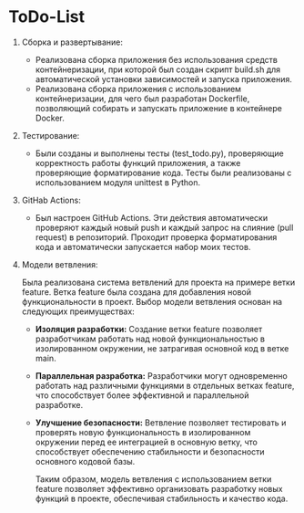 # ToDo-List

1. Сборка и развертывание:
   - Реализована сборка приложения без использования средств контейнеризации, при которой был создан скрипт build.sh для автоматической установки зависимостей и запуска приложения.
   - Реализована сборка приложения с использованием контейнеризации, для чего был разработан Dockerfile, позволяющий собирать и запускать приложение в контейнере Docker.

2. Тестирование:
   - Были созданы и выполнены тесты (test_todo.py), проверяющие корректность работы функций приложения, а также проверяющие форматирование кода. Тесты были реализованы с использованием модуля unittest в Python.
   
3. GitHab Actions:
   - Был настроен GitHub Actions. Эти действия автоматически проверяют каждый новый push и каждый запрос на слияние (pull request) в репозиторий.
   Проходит проверка форматирования кода и автоматически запускается набор моих тестов.

4. Модели ветвления:

   Была реализована система ветвлений для проекта на примере ветки feature. Ветка feature была создана для добавления новой функциональности в проект.
    Выбор модели ветвления основан на следующих преимуществах:
   - **Изоляция разработки:** Создание ветки feature позволяет разработчикам работать над новой функциональностью в изолированном окружении, не затрагивая основной код в ветке main.
   - **Параллельная разработка:** Разработчики могут одновременно работать над различными функциями в отдельных ветках feature, что способствует более эффективной и параллельной разработке.
   - **Улучшение безопасности:** Ветвление позволяет тестировать и проверять новую функциональность в изолированном окружении перед ее интеграцией в основную ветку, что способствует обеспечению стабильности и безопасности основного кодовой базы.

     Таким образом, модель ветвления с использованием ветки feature позволяет эффективно организовать разработку новых функций в проекте, обеспечивая стабильность и качество кода.








   
